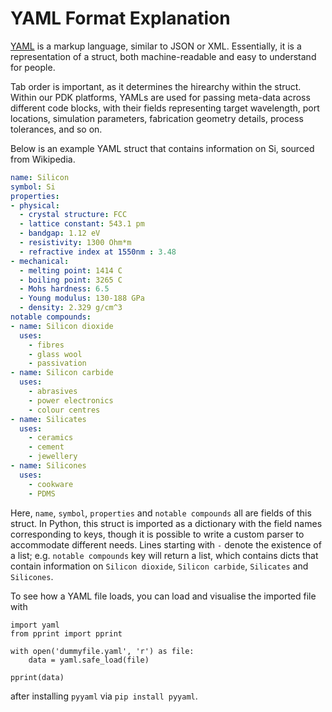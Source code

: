 # YAML Format Explanation

[YAML](https://en.wikipedia.org/wiki/YAML) is a markup language, similar to JSON or XML. Essentially, it is a representation of a struct, both machine-readable and easy to understand for people.

Tab order is important, as it determines the hirearchy within the struct. Within our PDK platforms, YAMLs are used for passing meta-data across different code blocks, with their fields representing target wavelength, port locations, simulation parameters, fabrication geometry details, process tolerances, and so on.

Below is an example YAML struct that contains information on Si, sourced from Wikipedia.

``` yaml
name: Silicon
symbol: Si              
properties:
- physical:
  - crystal structure: FCC
  - lattice constant: 543.1 pm
  - bandgap: 1.12 eV
  - resistivity: 1300 Ohm*m
  - refractive index at 1550nm : 3.48 
- mechanical: 
  - melting point: 1414 C
  - boiling point: 3265 C
  - Mohs hardness: 6.5
  - Young modulus: 130-188 GPa
  - density: 2.329 g/cm^3
notable compounds:
- name: Silicon dioxide
  uses:
    - fibres
    - glass wool
    - passivation
- name: Silicon carbide
  uses:
    - abrasives
    - power electronics
    - colour centres
- name: Silicates
  uses:
    - ceramics
    - cement
    - jewellery
- name: Silicones
  uses:
    - cookware
    - PDMS
```

Here, `name`, `symbol`, `properties` and `notable compounds` all are fields of this struct. In Python, this struct is imported as a dictionary with the field names corresponding to keys, though it is possible to write a custom parser to accommodate different needs. Lines starting with `-` denote the existence of a list; e.g. `notable compounds` key will return a list, which contains dicts that contain information on `Silicon dioxide`, `Silicon carbide`, `Silicates` and `Silicones`. 

To see how a YAML file loads, you can load and visualise the imported file with
``` 
import yaml
from pprint import pprint

with open('dummyfile.yaml', 'r') as file:
    data = yaml.safe_load(file)

pprint(data)
```
after installing `pyyaml` via `pip install pyyaml`.